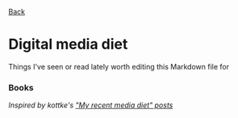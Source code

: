 [Back](fivis.net)

# Digital media diet 
Things I've seen or read lately worth editing this Markdown file for

### 
### Books



*Inspired by kottke's ["My recent media diet" posts](http://kottke.org/tag/media%20diet)* 
